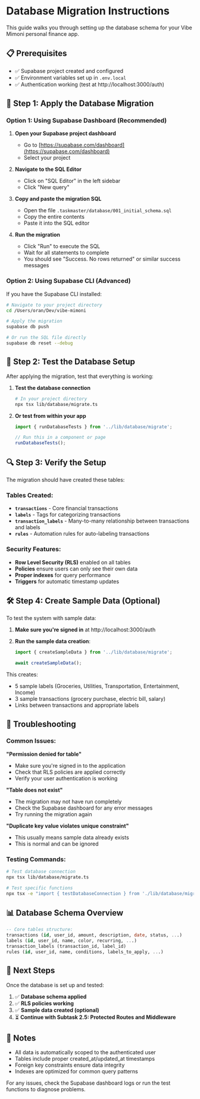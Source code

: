 # Database Migration Instructions

This guide walks you through setting up the database schema for your Vibe Mimoni personal finance app.

## 📋 Prerequisites

- ✅ Supabase project created and configured
- ✅ Environment variables set up in `.env.local`
- ✅ Authentication working (test at http://localhost:3000/auth)

## 🚀 Step 1: Apply the Database Migration

### Option 1: Using Supabase Dashboard (Recommended)

1. **Open your Supabase project dashboard**
   - Go to [https://supabase.com/dashboard](https://supabase.com/dashboard)
   - Select your project

2. **Navigate to the SQL Editor**
   - Click on "SQL Editor" in the left sidebar
   - Click "New query"

3. **Copy and paste the migration SQL**
   - Open the file `.taskmaster/database/001_initial_schema.sql`
   - Copy the entire contents
   - Paste it into the SQL editor

4. **Run the migration**
   - Click "Run" to execute the SQL
   - Wait for all statements to complete
   - You should see "Success. No rows returned" or similar success messages

### Option 2: Using Supabase CLI (Advanced)

If you have the Supabase CLI installed:

```bash
# Navigate to your project directory
cd /Users/oran/Dev/vibe-mimoni

# Apply the migration
supabase db push

# Or run the SQL file directly
supabase db reset --debug
```

## 🧪 Step 2: Test the Database Setup

After applying the migration, test that everything is working:

1. **Test the database connection**
   ```bash
   # In your project directory
   npx tsx lib/database/migrate.ts
   ```

2. **Or test from within your app**
   ```typescript
   import { runDatabaseTests } from '../lib/database/migrate';
   
   // Run this in a component or page
   runDatabaseTests();
   ```

## 🔍 Step 3: Verify the Setup

The migration should have created these tables:

### Tables Created:
- **`transactions`** - Core financial transactions
- **`labels`** - Tags for categorizing transactions  
- **`transaction_labels`** - Many-to-many relationship between transactions and labels
- **`rules`** - Automation rules for auto-labeling transactions

### Security Features:
- **Row Level Security (RLS)** enabled on all tables
- **Policies** ensure users can only see their own data
- **Proper indexes** for query performance
- **Triggers** for automatic timestamp updates

## 🛠 Step 4: Create Sample Data (Optional)

To test the system with sample data:

1. **Make sure you're signed in** at http://localhost:3000/auth

2. **Run the sample data creation**:
   ```typescript
   import { createSampleData } from '../lib/database/migrate';
   
   await createSampleData();
   ```

This creates:
- 5 sample labels (Groceries, Utilities, Transportation, Entertainment, Income)
- 3 sample transactions (grocery purchase, electric bill, salary)
- Links between transactions and appropriate labels

## 🔧 Troubleshooting

### Common Issues:

**"Permission denied for table"**
- Make sure you're signed in to the application
- Check that RLS policies are applied correctly
- Verify your user authentication is working

**"Table does not exist"**
- The migration may not have run completely
- Check the Supabase dashboard for any error messages
- Try running the migration again

**"Duplicate key value violates unique constraint"**
- This usually means sample data already exists
- This is normal and can be ignored

### Testing Commands:

```bash
# Test database connection
npx tsx lib/database/migrate.ts

# Test specific functions
npx tsx -e "import { testDatabaseConnection } from './lib/database/migrate'; testDatabaseConnection()"
```

## 📊 Database Schema Overview

```sql
-- Core tables structure:
transactions (id, user_id, amount, description, date, status, ...)
labels (id, user_id, name, color, recurring, ...)
transaction_labels (transaction_id, label_id)
rules (id, user_id, name, conditions, labels_to_apply, ...)
```

## 🎯 Next Steps

Once the database is set up and tested:

1. ✅ **Database schema applied**
2. ✅ **RLS policies working**
3. ✅ **Sample data created (optional)**
4. ⏳ **Continue with Subtask 2.5: Protected Routes and Middleware**

## 📝 Notes

- All data is automatically scoped to the authenticated user
- Tables include proper created_at/updated_at timestamps
- Foreign key constraints ensure data integrity
- Indexes are optimized for common query patterns

For any issues, check the Supabase dashboard logs or run the test functions to diagnose problems. 